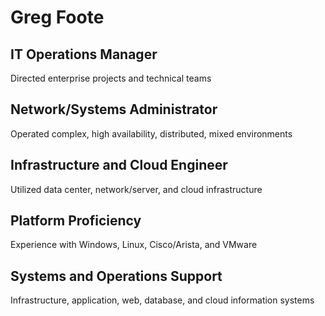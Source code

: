 # Greg Foote

## IT Operations Manager
Directed enterprise projects and technical teams

## Network/Systems Administrator
Operated complex, high availability, distributed, mixed environments

## Infrastructure and Cloud Engineer
Utilized data center, network/server, and cloud infrastructure

## Platform Proficiency
Experience with Windows, Linux, Cisco/Arista, and VMware

## Systems and Operations Support
Infrastructure, application, web, database, and cloud information systems

<!--
### Hi there 👋

**gregfoote/gregfoote** is a ✨ _special_ ✨ repository because its `README.md` (this file) appears on your GitHub profile.

Here are some ideas to get you started:

- 🔭 I’m currently working on ...
- 🌱 I’m currently learning ...
- 👯 I’m looking to collaborate on ...
- 🤔 I’m looking for help with ...
- 💬 Ask me about ...
- 📫 How to reach me: ...
- 😄 Pronouns: ...
- ⚡ Fun fact: ...
-->
